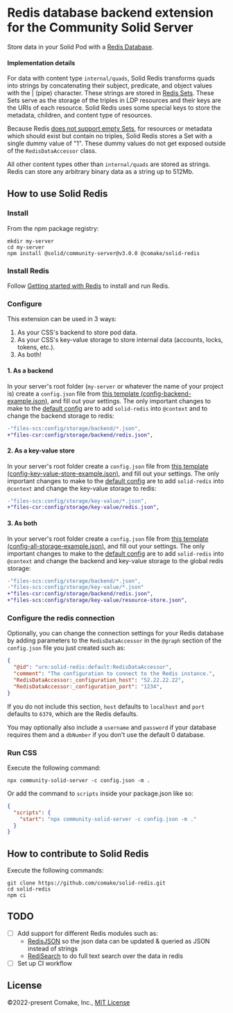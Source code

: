 # Redis database backend extension for the Community Solid Server

Store data in your Solid Pod with a [Redis Database](https://redis.io/).

#### Implementation details
For data with content type `internal/quads`, Solid Redis transforms quads into strings by concatenating their subject, predicate, and object values with the | (pipe) character. These strings are stored in [Redis Sets](https://redis.io/docs/manual/data-types/#sets). These Sets serve as the storage of the triples in LDP resources and their keys are the URIs of each resource. Solid Redis uses some special keys to store the metadata, children, and content type of resources.

Because Redis [does not support empty Sets](https://github.com/redis/redis/issues/6048), for resources or metadata which should exist but contain no triples, Solid Redis stores a Set with a single dummy value of "1". These dummy values do not get exposed outside of the `RedisDataAccessor` class.

All other content types other than `internal/quads` are stored as strings. Redis can store any arbitrary binary data as a string up to 512Mb.

## How to use Solid Redis

### Install
From the npm package registry:
```shell
mkdir my-server
cd my-server
npm install @solid/community-server@v3.0.0 @comake/solid-redis
```

### Install Redis
Follow [Getting started with Redis](https://redis.io/docs/getting-started/) to install and run Redis.

### Configure

This extension can be used in 3 ways:
1. As your CSS's backend to store pod data.
2. As your CSS's key-value storage to store internal data (accounts, locks, tokens, etc.).
3. As both!

#### 1. As a backend
In your server's root folder (`my-server` or whatever the name of your project is) create a `config.json` file from [this template (config-backend-example.json)](https://github.com/comake/solid-redis/blob/main/config-backend-example.json), and fill out your settings. The only important changes to make to the [default config](https://github.com/CommunitySolidServer/CommunitySolidServer/blob/main/config/default.json) are to add `solid-redis` into `@context` and to change the backend storage to redis:
```diff
-"files-scs:config/storage/backend/*.json",
+"files-csr:config/storage/backend/redis.json",
```

#### 2. As a key-value store
In your server's root folder create a `config.json` file from [this template (config-key-value-store-example.json)](https://github.com/comake/solid-redis/blob/main/config-key-value-store-example.json), and fill out your settings. The only important changes to make to the [default config](https://github.com/CommunitySolidServer/CommunitySolidServer/blob/main/config/default.json) are to add `solid-redis` into `@context` and change the key-value storage to redis:
```diff
-"files-scs:config/storage/key-value/*.json",
+"files-csr:config/storage/key-value/redis.json",
```


#### 3. As both
In your server's root folder create a `config.json` file from [this template (config-all-storage-example.json)](https://github.com/comake/solid-redis/blob/main/config-all-storage-example.json), and fill out your settings. The only important changes to make to the [default config](https://github.com/CommunitySolidServer/CommunitySolidServer/blob/main/config/default.json) are to add `solid-redis` into `@context` and change the backend and key-value storage to the global redis storage:

```diff
-"files-scs:config/storage/backend/*.json",
-"files-scs:config/storage/key-value/*.json"
+"files-csr:config/storage/backend/redis.json",
+"files-scs:config/storage/key-value/resource-store.json",
```

### Configure the redis connection
Optionally, you can change the connection settings for your Redis database by adding parameters to the `RedisDataAccessor` in the `@graph` section of the `config.json` file you just created such as:
```json
{
  "@id": "urn:solid-redis:default:RedisDataAccessor",
  "comment": "The configuration to connect to the Redis instance.",
  "RedisDataAccessor:_configuration_host": "52.22.22.22",
  "RedisDataAccessor:_configuration_port": "1234",
}
```
If you do not include this section, `host` defaults to `localhost` and `port` defaults to `6379`, which are the Redis defaults.

You may optionally also include a `username` and `password` if your database requires them and a `dbNumber` if you don't use the default 0 database.

### Run CSS
Execute the following command:
```shell
npx community-solid-server -c config.json -m .
```
Or add the command to `scripts` inside your package.json like so:
```json
{
  "scripts": {
    "start": "npx community-solid-server -c config.json -m ."
  }
}
```

## How to contribute to Solid Redis

Execute the following commands:
```shell
git clone https://github.com/comake/solid-redis.git
cd solid-redis
npm ci
```

## TODO
- [ ] Add support for different Redis modules such as:
  - [RedisJSON](https://github.com/RedisJSON/RedisJSON) so the json data can be updated & queried as JSON instead of strings
  - [RediSearch](https://github.com/RediSearch/RediSearch) to do full text search over the data in redis
- [ ] Set up CI workflow

## License

©2022-present Comake, Inc., [MIT License](https://github.com/comake/solid-redis/blob/main/LICENSE)
